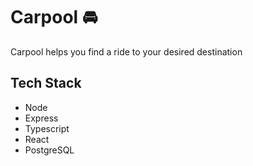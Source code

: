 # Carpool 🚘
<div>
<p>Carpool helps you find a ride to  your desired destination </p>
</div>

## Tech Stack
- Node
- Express
- Typescript
- React
- PostgreSQL
